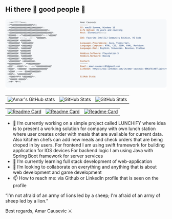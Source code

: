 ## Hi there 👋 good people 🫡

<!--
**amarCausevic/amarCausevic** is a ✨ _special_ ✨ repository because its `README.md` (this file) appears on your GitHub profile.

Here are some ideas to get you started:

- 🔭 I’m currently working on ...
- 🌱 I’m currently learning ...
- 👯 I’m looking to collaborate on ...
- 🤔 I’m looking for help with ...
- 💬 Ask me about ...
- 📫 How to reach me: ...
- 😄 Pronouns: ...
- ⚡ Fun fact: ...
-->

<a href="https://github.com/amarCausevic/amarCausevic">
  <picture>
    <source media="(prefers-color-scheme: dark)" srcset="https://raw.githubusercontent.com/amarCausevic/amarCausevic/main/dark_mode.svg">
    <img alt="Amar Causevic GitHub Profile README" src="https://raw.githubusercontent.com/amarCausevic/amarCausevic/main/light_mode.svg">
  </picture>
</a>

|               |  |  |
| :---------------: | :------: | :----: |
| ![Amar's GitHub stats](https://github-readme-stats-amars-projects-ef4cc7e4.vercel.app/api?username=amarCausevic&theme=radical&show_icons=true)| ![GitHub Stats](https://github-readme-stats.vercel.app/api/top-langs/?username=amarCausevic&theme=radical&show_icons=true&hide_border=true&layout=compact)| ![GitHub Stats](https://github-readme-streak-stats.herokuapp.com/?user=amarCausevic&theme=radical&hide_border=true)

|               |  |  |
| :---------------: | :------: | :----: |
| [![Readme Card](https://github-readme-stats-amars-projects-ef4cc7e4.vercel.app/api/pin/?username=amarCausevic&theme=radical&repo=be-ios-lunchify)](https://github.com/amarCausevic/be-ios-lunchify)| [![Readme Card](https://github-readme-stats-amars-projects-ef4cc7e4.vercel.app/api/pin/?username=amarCausevic&theme=radical&repo=github-readme-stats)](https://github.com/amarCausevic/github-readme-stats) | [![Readme Card](https://github-readme-stats-amars-projects-ef4cc7e4.vercel.app/api/pin/?username=amarCausevic&theme=radical&repo=amarCausevic)](https://github.com/amarCausevic/amarCausevic)

- 🔭 I’m currently working on a simple project called LUNCHIFY where idea is to present a working solution for company with own lunch station where user creates order with meals that are available for current data. Also kitchen chefs can add new meals and check orders that are being droped in by users.
For frontend I am using swift framework for building application for IOS devices
For backend logic I am using Java with Spring Boot framework for server services
- 🌱 I’m currently learning full stack development of web-application
- 👯 I’m looking to collaborate on everything and anything that is about web development and game development
- 📫 How to reach me: via Github or LinkedIn profile that is seen on the profile

“I'm not afraid of an army of lions led by a sheep; I'm afraid of an army of sheep led by a lion.”

Best regards,
Amar Causevic ⚔️


